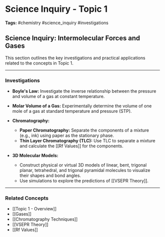 # Science Inquiry - Topic 1

**Tags:** #chemistry #science_inquiry #investigations

## Science Inquiry: Intermolecular Forces and Gases

This section outlines the key investigations and practical applications related to the concepts in Topic 1.

---

### Investigations

- **Boyle's Law:** Investigate the inverse relationship between the pressure and volume of a gas at constant temperature.

- **Molar Volume of a Gas:** Experimentally determine the volume of one mole of a gas at standard temperature and pressure (STP).

- **Chromatography:**
    - **Paper Chromatography:** Separate the components of a mixture (e.g., ink) using paper as the stationary phase.
    - **Thin Layer Chromatography (TLC):** Use TLC to separate a mixture and calculate the [[Rf Values]] for the components.

- **3D Molecular Models:**
    - Construct physical or virtual 3D models of linear, bent, trigonal planar, tetrahedral, and trigonal pyramidal molecules to visualize their shapes and bond angles.
    - Use simulations to explore the predictions of [[VSEPR Theory]].

---

### Related Concepts

- [[Topic 1 - Overview]]
- [[Gases]]
- [[Chromatography Techniques]]
- [[VSEPR Theory]]
- [[Rf Values]]
